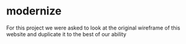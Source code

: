 # modernize

For this project we were asked to look at the original wireframe of this website and duplicate it to the best of our ability

